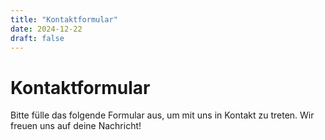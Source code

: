 ```yaml
---
title: "Kontaktformular"
date: 2024-12-22
draft: false
---
```


# Kontaktformular

Bitte fülle das folgende Formular aus, um mit uns in Kontakt zu treten. Wir freuen uns auf deine Nachricht!

